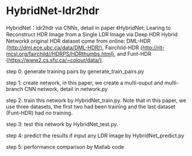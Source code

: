 # HybridNet-ldr2hdr
HybridNet：ldr2hdr via CNNs, detail in paper 《HybridNet: Learing to Reconstruct HDR Image from a Single LDR Image via Deep HDR Hybrid Network》
original HDR dataset come from online: DML-HDR {http://dml.ece.ubc.ca/data/DML-HDR/}, Fairchild-HDR {http://rit-mcsl.org/fairchild//HDRPS/HDRthumbs.html}, and Funt-HDR {https://www2.cs.sfu.ca/~colour/data/}.

step 0: generate training pairs by generate_train_pairs.py

step 1: create network, in this paper, we create a multi-ouput and multi-branch CNN network, detail in network.py

step 2: train this network by HybridNet_train.py. Note that in this paper, we use three datasets, the first two had been training and the last dataset (Funt-HDR) had no training.

step 3: test this network by HybridNet_test.py.

step 4: predict the results if input any LDR image by HybridNet_predict.py

step 5: performance comparison by Matlab code
